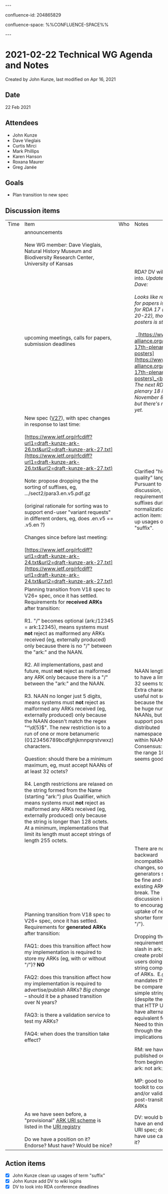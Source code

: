 \---

confluence-id: 204865829

confluence-space: %%CONFLUENCE-SPACE%%

\---

2021-02-22 Technical WG Agenda and Notes
========================================

Created by John Kunze, last modified on Apr 16, 2021

Date
----

22 Feb 2021

Attendees
---------

*   John Kunze 
*   Dave Vieglais
*   Curtis Mirci 
*   Mark Phillips 
*   Karen Hanson 
*   Roxana Maurer 
*   Greg Janée 

Goals
-----

*   Plan transition to new spec

Discussion items
----------------

|     |     |     |     |
| --- | --- | --- | --- |
| Time | Item | Who | Notes |
|     | announcements<br><br>New WG member: Dave Vieglais, Natural History Museum and Biodiversity Research Center, University of Kansas |     |     |
|     | upcoming meetings, calls for papers, submission deadlines |     | RDA? DV will check into. _Update from Dave:_ <br><br>_Looks like request for papers is closed for RDA 17 (April 20-22), though posters is still open:_<br><br> _[https://www.rd-alliance.org/rdas-17th-plenary-call-posters](https://www.rd-alliance.org/rdas-17th-plenary-call-posters)_<br><br>_The next RDA plenary 18 is November 8-11, but there's not CfP yet._ |
|     | New spec ([V27](https://datatracker.ietf.org/doc/html/draft-kunze-ark)), with spec changes in response to last time:<br><br>[https://www.ietf.org/rfcdiff?url1=draft-kunze-ark-26.txt&url2=draft-kunze-ark-27.txt](https://www.ietf.org/rfcdiff?url1=draft-kunze-ark-26.txt&url2=draft-kunze-ark-27.txt)<br><br>Note: propose dropping the the sorting of suffixes, eg, .../sect2/para3.en.v5.pdf.gz<br><br>(original rationale for sorting was to support end-user "variant requests" in different orders, eg, does .en.v5 == .v5.en ?)<br><br>Changes since before last meeting:<br><br>[https://www.ietf.org/rfcdiff?url1=draft-kunze-ark-24.txt&url2=draft-kunze-ark-27.txt](https://www.ietf.org/rfcdiff?url1=draft-kunze-ark-24.txt&url2=draft-kunze-ark-27.txt) |     | Clarified "high quality" language.  Pursuant to last discussion, removed requirement to order suffixes during normalization.  JK action item: clean up usages of term "suffix". |
|     | Planning transition from V18 spec to V26+ spec, once it has settled. Requirements for **received ARKs** after transition:<br><br>R1. "/" becomes optional (ark:/12345 = ark:12345), means systems must **not** reject as malformed any ARKs received (eg, externally produced) only because there is no "/" between the "ark:" and the NAAN. <br><br>R2. All implementations, past and future, must **not** reject as malformed any ARK only because there is a "/" between the "ark:" and the NAAN.<br><br>R3. NAAN no longer just 5 digits, means systems must **not** reject as malformed any ARKs received (eg, externally produced) only because the NAAN doesn't match the regex "^\\d{5}$". The new restriction is to a run of one or more betanumeric (0123456789bcdfghjkmnpqrstvwxz) characters.<br><br>Question: should there be a minimum maximum, eg, must accept NAANs of at least 32 octets?<br><br>R4. Length restrictions are relaxed on the string formed from the Name (starting "ark:") plus Qualifier, which means systems must **not** reject as malformed any ARKs received (eg, externally produced) only because the string is longer than 128 octets. At a minimum, implementations that limit its length must accept strings of length 255 octets. |     | NAAN length: useful to have a limit, but 32 seems too big.  Extra characters useful not so much because there will be huge numbers of NAANs, but to support possible distributed namespace control within NAANs.  Consensus: limit in the range 10-16 seems good. |
|     | Planning transition from V18 spec to V26+ spec, once it has settled. Requirements for **generated ARKs** after transition:<br><br>FAQ1: does this transition affect how my implementation is required to store my ARKs (eg, with or without "/")? **NO**<br><br>FAQ2: does this transition affect how my implementation is required to advertise/publish ARKs? _Big change_ – should it be a phased transition over N years?<br><br>FAQ3: is there a validation service to test my ARKs?<br><br>FAQ4: when does the transition take effect? |     | There are no backward incompatible changes, so ARK generators should be fine and no existing ARKs will break. The discussion is limited to encouraging uptake of new shorter form (no "/").<br><br>Dropping the requirement of the slash in ark:/ will create problems for users doing simple string comparison of ARKs.  E.g., RDF mandates that URIs be compared as simple strings (despite the fact that HTTP URIs also have alternative, equivalent forms).  Need to think through the implications here.<br><br>RM: we have published our ARKs from beginning with ark: not ark:/<br><br>MP: good to have a toolkit to compare and/or validate post-transition ARKs |
|     | As we have seen before, a "provisional" [ARK URI scheme](https://tools.ietf.org/html/draft-ark-uri-scheme-00) is listed in the [URI registry](https://www.iana.org/assignments/uri-schemes/uri-schemes.xhtml)<br><br>Do we have a position on it? Endorse? Must have? Would be nice? |     | DV: would be nice to have an endorsed URI spec; do we have use cases for it? |

Action items
------------

- [x] John Kunze clean up usages of term "suffix"
- [x] John Kunze add DV to wiki logins
- [x] DV to look into RDA conference deadlines